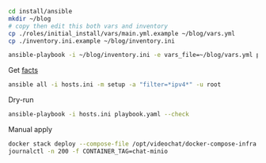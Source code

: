 ```bash
cd install/ansible
mkdir ~/blog
# copy then edit this both vars and inventory
cp ./roles/initial_install/vars/main.yml.example ~/blog/vars.yml
cp ./inventory.ini.example ~/blog/inventory.ini

ansible-playbook -i ~/blog/inventory.ini -e vars_file=~/blog/vars.yml playbook.yaml
```

Get [facts](https://www.digitalocean.com/community/tutorial-series/how-to-write-ansible-playbooks)
```bash
ansible all -i hosts.ini -m setup -a "filter=*ipv4*" -u root
```

Dry-run
```bash
ansible-playbook -i hosts.ini playbook.yaml --check
```

Manual apply
```bash
docker stack deploy --compose-file /opt/videochat/docker-compose-infra.yml VIDEOCHATSTACK
journalctl -n 200 -f CONTAINER_TAG=chat-minio
```
